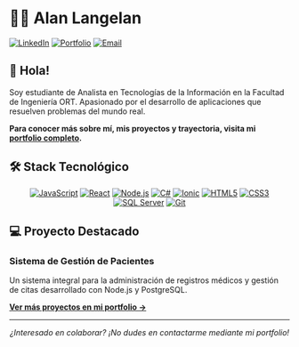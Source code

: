 # 👨‍💻 Alan Langelan

[![LinkedIn](https://img.shields.io/badge/LinkedIn-0077B5?style=for-the-badge&logo=linkedin&logoColor=white)](https://linkedin.com/in/alan-langelan-320862352/)
[![Portfolio](https://img.shields.io/badge/Portfolio-3b82f6?style=for-the-badge&logo=react&logoColor=white)](https://alanlange.github.io/)
[![Email](https://img.shields.io/badge/Email-langelanalan%40gmail.com-D14836?style=for-the-badge&logo=gmail&logoColor=white)](mailto:langelanalan@gmail.com)

## 👋 Hola!

Soy estudiante de Analista en Tecnologías de la Información en la Facultad de Ingeniería ORT. Apasionado por el desarrollo de aplicaciones que resuelven problemas del mundo real.

**Para conocer más sobre mí, mis proyectos y trayectoria, visita mi [portfolio completo](https://alanlange.github.io/).**

## 🛠️ Stack Tecnológico

<div align="center">
  
[![JavaScript](https://img.shields.io/badge/JavaScript-F7DF1E?style=for-the-badge&logo=javascript&logoColor=black)]()
[![React](https://img.shields.io/badge/React-20232A?style=for-the-badge&logo=react&logoColor=61DAFB)]()
[![Node.js](https://img.shields.io/badge/Node.js-43853D?style=for-the-badge&logo=node.js&logoColor=white)]()
[![C#](https://img.shields.io/badge/C%23-239120?style=for-the-badge&logo=c-sharp&logoColor=white)]()
[![Ionic](https://img.shields.io/badge/Ionic-3880FF?style=for-the-badge&logo=ionic&logoColor=white)]()
[![HTML5](https://img.shields.io/badge/HTML5-E34F26?style=for-the-badge&logo=html5&logoColor=white)]()
[![CSS3](https://img.shields.io/badge/CSS3-1572B6?style=for-the-badge&logo=css3&logoColor=white)]()
[![SQL Server](https://img.shields.io/badge/SQL_Server-CC2927?style=for-the-badge&logo=microsoft-sql-server&logoColor=white)]()
[![Git](https://img.shields.io/badge/Git-F05032?style=for-the-badge&logo=git&logoColor=white)]()

</div>

## 💻 Proyecto Destacado

### Sistema de Gestión de Pacientes
Un sistema integral para la administración de registros médicos y gestión de citas desarrollado con Node.js y PostgreSQL.

**[Ver más proyectos en mi portfolio →](https://alanlange.github.io/)**

---

<div align="center">
  <i>¿Interesado en colaborar? ¡No dudes en contactarme mediante mi portfolio!</i>
</div>
